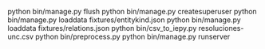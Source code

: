 python bin/manage.py flush
python bin/manage.py createsuperuser
python bin/manage.py loaddata fixtures/entitykind.json
python bin/manage.py loaddata fixtures/relations.json
python bin/csv_to_iepy.py resoluciones-unc.csv
python bin/preprocess.py 
python bin/manage.py runserver